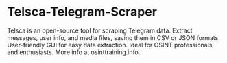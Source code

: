 # Telsca-Telegram-Scraper
Telsca is an open-source tool for scraping Telegram data. Extract messages, user info, and media files, saving them in CSV or JSON formats. User-friendly GUI for easy data extraction. Ideal for OSINT professionals and enthusiasts. More info at osinttraining.info.
